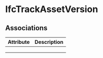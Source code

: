 IfcTrackAssetVersion
====================
Associations
------------
| Attribute   | Description   |
|-------------|---------------|
|             |               |
|             |               |
|             |               |

